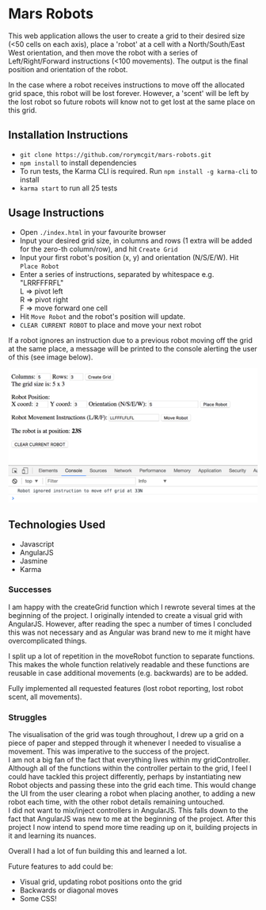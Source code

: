 # Mars Robots

This web application allows the user to create a grid to their desired size (<50 cells on each axis), place a 'robot' at a cell with a North/South/East West orientation, and then move the robot with a series of Left/Right/Forward instructions (<100 movements). The output is the final position and orientation of the robot.

In the case where a robot receives instructions to move off the allocated grid space, this robot will be lost forever. However, a 'scent' will be left by the lost robot so future robots will know not to get lost at the same place on this grid.


## Installation Instructions

- `git clone https://github.com/rorymcgit/mars-robots.git`
- `npm install` to install dependencies
- To run tests, the Karma CLI is required. Run `npm install -g karma-cli` to install
- `karma start` to run all 25 tests

## Usage Instructions

- Open `./index.html` in your favourite browser
- Input your desired grid size, in columns and rows (1 extra will be added for the zero-th column/row), and hit `Create Grid`
- Input your first robot's position (x, y) and orientation (N/S/E/W). Hit `Place Robot`
- Enter a series of instructions, separated by whitespace e.g. "LRRFFFRFL"  
  L => pivot left  
  R => pivot right  
  F => move forward one cell  
- Hit `Move Robot` and the robot's position will update.
- `CLEAR CURRENT ROBOT` to place and move your next robot

If a robot ignores an instruction due to a previous robot moving off the grid at the same place, a message will be printed to the console alerting the user of this (see image below).

![](https://github.com/rorymcgit/mars-robots/blob/master/mars-robots-demo.png)

## Technologies Used

- Javascript
- AngularJS
- Jasmine
- Karma

### Successes
I am happy with the createGrid function which I rewrote several times at the beginning of the project. I originally intended to create a visual grid with AngularJS. However, after reading the spec a number of times I concluded this was not necessary and as Angular was brand new to me it might have overcomplicated things.  

I split up a lot of repetition in the moveRobot function to separate functions. This makes the whole function relatively readable and these functions are reusable in case additional movements (e.g. backwards) are to be added.  

Fully implemented all requested features (lost robot reporting, lost robot scent, all movements).  


### Struggles
The visualisation of the grid was tough throughout, I drew up a grid on a piece of paper and stepped through it whenever I needed to visualise a movement. This was imperative to the success of the project.  
I am not a big fan of the fact that everything lives within my gridController. Although all of the functions within the controller pertain to the grid, I feel I could have tackled this project differently, perhaps by instantiating new Robot objects and passing these into the grid each time. This would change the UI from the user clearing a robot when placing another, to adding a new robot each time, with the other robot details remaining untouched.  
I did not want to mix/inject controllers in AngularJS. This falls down to the fact that AngularJS was new to me at the beginning of the project. After this project I now intend to spend more time reading up on it, building projects in it and learning its nuances.

Overall I had a lot of fun building this and learned a lot.  

Future features to add could be:
- Visual grid, updating robot positions onto the grid
- Backwards or diagonal moves
- Some CSS!
